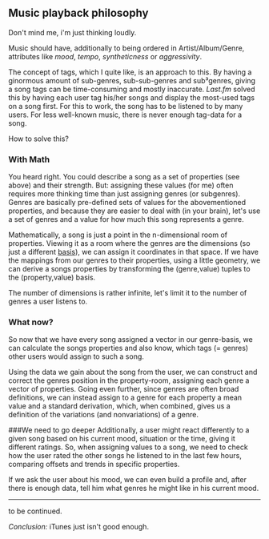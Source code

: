 Music playback philosophy
-------------------------

Don't mind me, i'm just thinking loudly.

Music should have, additionally to being ordered in Artist/Album/Genre, attributes like _mood_, _tempo_,
_syntheticness_ or _aggressivity_.

The concept of tags, which I quite like, is an approach to this. By having a ginormous amount of sub-genres, sub-sub-genres and sub³genres,
giving a song tags can be time-consuming and mostly inaccurate. _Last.fm_ solved this by having each user tag his/her songs
and display the most-used tags on a song first. For this to work, the song has to be listened to by many users.
For less well-known music, there is never enough tag-data for a song.

How to solve this?

### With Math
You heard right. You could describe a song as a set of properties (see above) and their strength.
But: assigning these values (for me) often requires more thinking time than just assigning genres (or subgenres).
Genres are basically pre-defined sets of values for the abovementioned properties, and because they are easier to deal with
(in your brain), let's use a set of genres and a value for how much this song represents a genre.

Mathematically, a song is just a point in the n-dimensional room of properties. Viewing it as a room where the genres
are the dimensions (so just a different [basis](http://en.wikipedia.org/wiki/Basis_%28linear_algebra%29)), we can assign it
coordinates in that space. If we have the mappings from our genres to their properties, using a little geometry, we can
derive a songs properties by transforming the (genre,value) tuples to the (property,value) basis.

The number of dimensions is rather infinite, let's limit it to the number of genres a user listens to.

### What now?
So now that we have every song assigned a vector in our genre-basis, we can calculate the songs properties and also know,
which tags (= genres) other users would assign to such a song.

Using the data we gain about the song from the user, we can construct and correct the genres position in the property-room,
assigning each genre a vector of properties.
Going even further, since genres are often broad definitions, we can instead assign to a genre for each property a mean value and a standard derivation,
which, when combined, gives us a definition of the variations (and nonvariations) of a genre.

###We need to go deeper
Additionally, a user might react differently to a given song based on his current mood, situation or the time,
giving it different ratings. So, when assigning values to a song, we need to check how the user rated the other songs
he listened to in the last few hours, comparing offsets and trends in specific properties.

If we ask the user about his mood, we can even build a profile and, after there is enough data, tell him what genres he might
like in his current mood.

---
to be continued.


_Conclusion:_ iTunes just isn't good enough.
